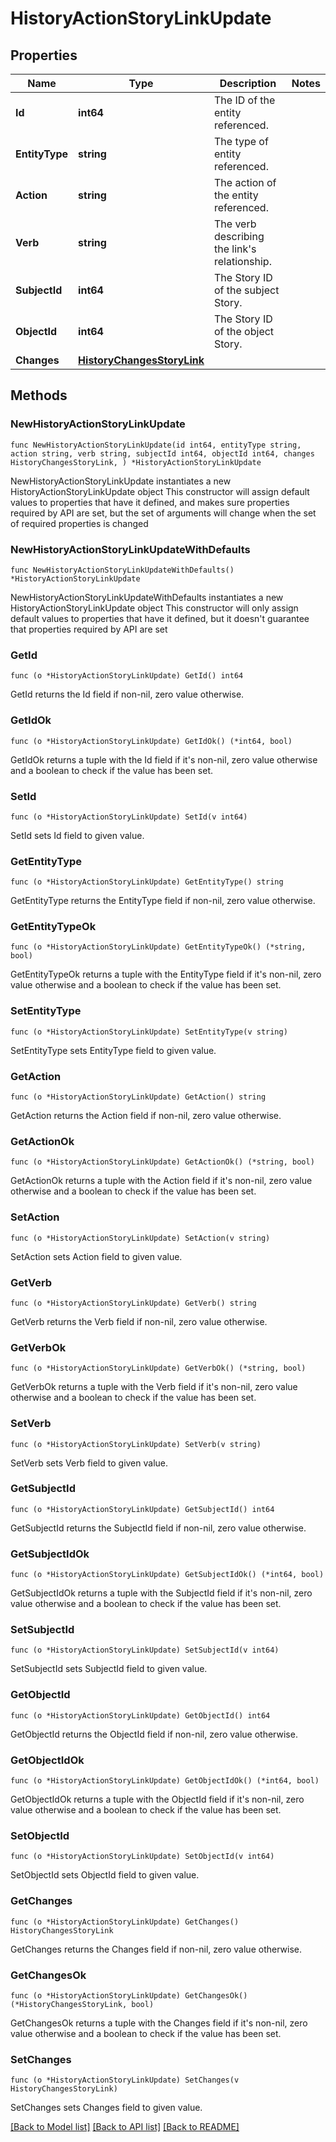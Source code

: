 # HistoryActionStoryLinkUpdate

## Properties

Name | Type | Description | Notes
------------ | ------------- | ------------- | -------------
**Id** | **int64** | The ID of the entity referenced. | 
**EntityType** | **string** | The type of entity referenced. | 
**Action** | **string** | The action of the entity referenced. | 
**Verb** | **string** | The verb describing the link&#39;s relationship. | 
**SubjectId** | **int64** | The Story ID of the subject Story. | 
**ObjectId** | **int64** | The Story ID of the object Story. | 
**Changes** | [**HistoryChangesStoryLink**](HistoryChangesStoryLink.md) |  | 

## Methods

### NewHistoryActionStoryLinkUpdate

`func NewHistoryActionStoryLinkUpdate(id int64, entityType string, action string, verb string, subjectId int64, objectId int64, changes HistoryChangesStoryLink, ) *HistoryActionStoryLinkUpdate`

NewHistoryActionStoryLinkUpdate instantiates a new HistoryActionStoryLinkUpdate object
This constructor will assign default values to properties that have it defined,
and makes sure properties required by API are set, but the set of arguments
will change when the set of required properties is changed

### NewHistoryActionStoryLinkUpdateWithDefaults

`func NewHistoryActionStoryLinkUpdateWithDefaults() *HistoryActionStoryLinkUpdate`

NewHistoryActionStoryLinkUpdateWithDefaults instantiates a new HistoryActionStoryLinkUpdate object
This constructor will only assign default values to properties that have it defined,
but it doesn't guarantee that properties required by API are set

### GetId

`func (o *HistoryActionStoryLinkUpdate) GetId() int64`

GetId returns the Id field if non-nil, zero value otherwise.

### GetIdOk

`func (o *HistoryActionStoryLinkUpdate) GetIdOk() (*int64, bool)`

GetIdOk returns a tuple with the Id field if it's non-nil, zero value otherwise
and a boolean to check if the value has been set.

### SetId

`func (o *HistoryActionStoryLinkUpdate) SetId(v int64)`

SetId sets Id field to given value.


### GetEntityType

`func (o *HistoryActionStoryLinkUpdate) GetEntityType() string`

GetEntityType returns the EntityType field if non-nil, zero value otherwise.

### GetEntityTypeOk

`func (o *HistoryActionStoryLinkUpdate) GetEntityTypeOk() (*string, bool)`

GetEntityTypeOk returns a tuple with the EntityType field if it's non-nil, zero value otherwise
and a boolean to check if the value has been set.

### SetEntityType

`func (o *HistoryActionStoryLinkUpdate) SetEntityType(v string)`

SetEntityType sets EntityType field to given value.


### GetAction

`func (o *HistoryActionStoryLinkUpdate) GetAction() string`

GetAction returns the Action field if non-nil, zero value otherwise.

### GetActionOk

`func (o *HistoryActionStoryLinkUpdate) GetActionOk() (*string, bool)`

GetActionOk returns a tuple with the Action field if it's non-nil, zero value otherwise
and a boolean to check if the value has been set.

### SetAction

`func (o *HistoryActionStoryLinkUpdate) SetAction(v string)`

SetAction sets Action field to given value.


### GetVerb

`func (o *HistoryActionStoryLinkUpdate) GetVerb() string`

GetVerb returns the Verb field if non-nil, zero value otherwise.

### GetVerbOk

`func (o *HistoryActionStoryLinkUpdate) GetVerbOk() (*string, bool)`

GetVerbOk returns a tuple with the Verb field if it's non-nil, zero value otherwise
and a boolean to check if the value has been set.

### SetVerb

`func (o *HistoryActionStoryLinkUpdate) SetVerb(v string)`

SetVerb sets Verb field to given value.


### GetSubjectId

`func (o *HistoryActionStoryLinkUpdate) GetSubjectId() int64`

GetSubjectId returns the SubjectId field if non-nil, zero value otherwise.

### GetSubjectIdOk

`func (o *HistoryActionStoryLinkUpdate) GetSubjectIdOk() (*int64, bool)`

GetSubjectIdOk returns a tuple with the SubjectId field if it's non-nil, zero value otherwise
and a boolean to check if the value has been set.

### SetSubjectId

`func (o *HistoryActionStoryLinkUpdate) SetSubjectId(v int64)`

SetSubjectId sets SubjectId field to given value.


### GetObjectId

`func (o *HistoryActionStoryLinkUpdate) GetObjectId() int64`

GetObjectId returns the ObjectId field if non-nil, zero value otherwise.

### GetObjectIdOk

`func (o *HistoryActionStoryLinkUpdate) GetObjectIdOk() (*int64, bool)`

GetObjectIdOk returns a tuple with the ObjectId field if it's non-nil, zero value otherwise
and a boolean to check if the value has been set.

### SetObjectId

`func (o *HistoryActionStoryLinkUpdate) SetObjectId(v int64)`

SetObjectId sets ObjectId field to given value.


### GetChanges

`func (o *HistoryActionStoryLinkUpdate) GetChanges() HistoryChangesStoryLink`

GetChanges returns the Changes field if non-nil, zero value otherwise.

### GetChangesOk

`func (o *HistoryActionStoryLinkUpdate) GetChangesOk() (*HistoryChangesStoryLink, bool)`

GetChangesOk returns a tuple with the Changes field if it's non-nil, zero value otherwise
and a boolean to check if the value has been set.

### SetChanges

`func (o *HistoryActionStoryLinkUpdate) SetChanges(v HistoryChangesStoryLink)`

SetChanges sets Changes field to given value.



[[Back to Model list]](../README.md#documentation-for-models) [[Back to API list]](../README.md#documentation-for-api-endpoints) [[Back to README]](../README.md)


